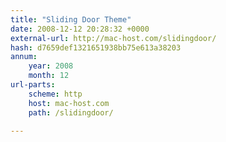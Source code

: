 ```yaml
---
title: "Sliding Door Theme"
date: 2008-12-12 20:28:32 +0000
external-url: http://mac-host.com/slidingdoor/
hash: d7659def1321651938bb75e613a38203
annum:
    year: 2008
    month: 12
url-parts:
    scheme: http
    host: mac-host.com
    path: /slidingdoor/

---
```



